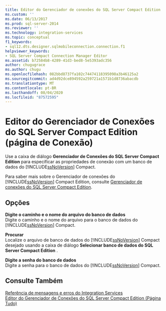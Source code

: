 ```yaml
---
title: Editor do Gerenciador de conexões do SQL Server Compact Edition (página conexão) | Microsoft Docs
ms.custom: ''
ms.date: 06/13/2017
ms.prod: sql-server-2014
ms.reviewer: ''
ms.technology: integration-services
ms.topic: conceptual
f1_keywords:
- sql12.dts.designer.sqlmobileconnection.connection.f1
helpviewer_keywords:
- SQL Server Compact Connection Manager Editor
ms.assetid: b72584b8-4289-41d3-bed8-5e5393adc356
author: chugugrace
ms.author: chugu
ms.openlocfilehash: 082bbd8737fa102c74474118395098a3b46125a2
ms.sourcegitcommit: ad4d92dce894592a259721a1571b1d8736abacdb
ms.translationtype: MT
ms.contentlocale: pt-BR
ms.lasthandoff: 08/04/2020
ms.locfileid: "87572595"
---
```

# <a name="sql-server-compact-edition-connection-manager-editor-connection-page"></a>Editor do Gerenciador de Conexões do SQL Server Compact Edition (página de Conexão)
  Use a caixa de diálogo **Gerenciador de Conexões do SQL Server Compact Edition** para especificar as propriedades de conexão com um banco de dados do [!INCLUDE[ssNoVersion](../includes/ssnoversion-md.md)] Compact.  
  
 Para saber mais sobre o Gerenciador de conexões do [!INCLUDE[ssNoVersion](../includes/ssnoversion-md.md)] Compact Edition, consulte [Gerenciador de conexões do SQL Server Compact Edition](connection-manager/sql-server-compact-edition-connection-manager.md).  
  
## <a name="options"></a>Opções  
 **Digite o caminho e o nome do arquivo do banco de dados**  
 Digite o caminho e o nome do arquivo para o banco de dados do [!INCLUDE[ssNoVersion](../includes/ssnoversion-md.md)] Compact.  
  
 **Procurar**  
 Localize o arquivo de banco de dados do [!INCLUDE[ssNoVersion](../includes/ssnoversion-md.md)] Compact desejado usando a caixa de diálogo **Selecionar banco de dados do SQL Server Compact Edition** .  
  
 **Digite a senha do banco de dados**  
 Digite a senha para o banco de dados do [!INCLUDE[ssNoVersion](../includes/ssnoversion-md.md)] Compact.  
  
## <a name="see-also"></a>Consulte Também  
 [Referência de mensagens e erros do Integration Services](../../2014/integration-services/integration-services-error-and-message-reference.md)   
 [Editor do Gerenciador de Conexões do SQL Server Compact Edition &#40;Página Tudo&#41;](../../2014/integration-services/sql-server-compact-edition-connection-manager-editor-all-page.md)  
  
  
